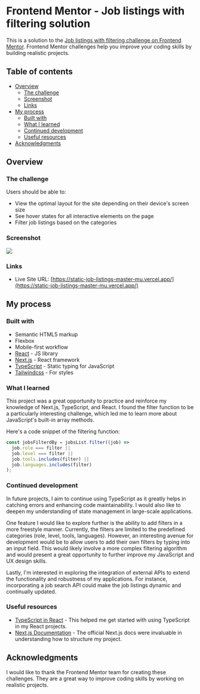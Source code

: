 # Frontend Mentor - Job listings with filtering solution

This is a solution to the [Job listings with filtering challenge on Frontend Mentor](https://www.frontendmentor.io/challenges/job-listings-with-filtering-ivstIPCt). Frontend Mentor challenges help you improve your coding skills by building realistic projects. 


## Table of contents

- [Overview](#overview)
  - [The challenge](#the-challenge)
  - [Screenshot](#screenshot)
  - [Links](#links)
- [My process](#my-process)
  - [Built with](#built-with)
  - [What I learned](#what-i-learned)
  - [Continued development](#continued-development)
  - [Useful resources](#useful-resources)
- [Acknowledgments](#acknowledgments)



## Overview

### The challenge

Users should be able to:

- View the optimal layout for the site depending on their device's screen size
- See hover states for all interactive elements on the page
- Filter job listings based on the categories

### Screenshot

![](./screenshot.jpg)



### Links
- Live Site URL: [https://static-job-listings-master-mu.vercel.app/](https://static-job-listings-master-mu.vercel.app/)

## My process

### Built with

- Semantic HTML5 markup
- Flexbox
- Mobile-first workflow
- [React](https://reactjs.org/) - JS library
- [Next.js](https://nextjs.org/) - React framework
- [TypeScript](https://www.typescriptlang.org/) - Static typing for JavaScript
- [Tailwindcss](https://tailwindcss.com/) - For styles


### What I learned

This project was a great opportunity to practice and reinforce my knowledge of Next.js, TypeScript, and React. I found the filter function to be a particularly interesting challenge, which led me to learn more about JavaScript's built-in array methods.

Here's a code snippet of the filtering function:

```js
const jobsFilterdBy = jobsList.filter((job) => 
  job.role === filter ||
  job.level === filter ||
  job.tools.includes(filter) ||
  job.languages.includes(filter)
);

```

### Continued development

In future projects, I aim to continue using TypeScript as it greatly helps in catching errors and enhancing code maintainability. I would also like to deepen my understanding of state management in large-scale applications.

One feature I would like to explore further is the ability to add filters in a more freestyle manner. Currently, the filters are limited to the predefined categories (role, level, tools, languages). However, an interesting avenue for development would be to allow users to add their own filters by typing into an input field. This would likely involve a more complex filtering algorithm and would present a great opportunity to further improve my JavaScript and UX design skills.

Lastly, I'm interested in exploring the integration of external APIs to extend the functionality and robustness of my applications. For instance, incorporating a job search API could make the job listings dynamic and continually updated.


### Useful resources

- [TypeScript in React](https://www.typescriptlang.org/docs/handbook/react.html)  - This helped me get started with using TypeScript in my React projects.
- [Next.js Documentation](https://nextjs.org/docs) - The official Next.js docs were invaluable in understanding how to structure my project.


## Acknowledgments

I would like to thank the Frontend Mentor team for creating these challenges. They are a great way to improve coding skills by working on realistic projects.
